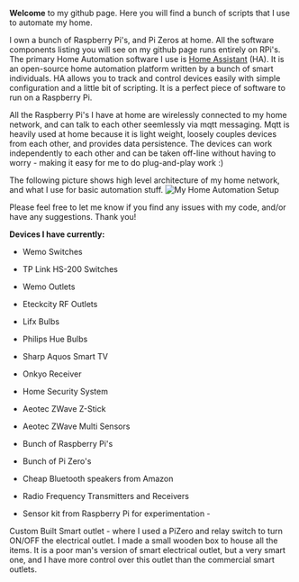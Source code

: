**Welcome** to my github page. Here you will find a bunch of scripts that I use to automate my home.

I own a bunch of Raspberry Pi's, and Pi Zeros at home. All the software components listing you will see on my github page runs entirely on RPi's. The primary Home Automation software I use is [Home Assistant](https://home-assistant.io/) (HA). It is an open-source home automation platform written by a bunch of smart individuals. HA allows you to track and control devices easily with simple configuration and a little bit of scripting. It is a perfect piece of software to run on a Raspberry Pi.

All the Raspberry Pi's I have at home are wirelessly connected to my home network, and can talk to each other seemlessly via mqtt messaging. Mqtt is heavily used at home because it is light weight, loosely couples devices from each other, and provides data persistence. The devices can work independently to each other and can be taken off-line without having to worry - making it easy for me to do plug-and-play work :)

The following picture shows high level architecture of my home network, and what I use for basic automation stuff.
![My Home Automation Setup](https://github.com/skalavala/smarthome/blob/master/Home%20Automation%20Setup%20-%20Kalavala.jpg)

Please feel free to let me know if you find any issues with my code, and/or have any suggestions. Thank you!


**Devices I have currently:**

* Wemo Switches

* TP Link HS-200 Switches

* Wemo Outlets

* Eteckcity RF Outlets

* Lifx Bulbs

* Philips Hue Bulbs

* Sharp Aquos Smart TV

* Onkyo Receiver

* Home Security System

* Aeotec ZWave Z-Stick

* Aeotec ZWave Multi Sensors

* Bunch of Raspberry Pi's

* Bunch of Pi Zero's

* Cheap Bluetooth speakers from Amazon

* Radio Frequency Transmitters and Receivers

* Sensor kit from Raspberry Pi for experimentation - 

Custom Built Smart outlet - where I used a PiZero and relay switch to turn ON/OFF the electrical outlet. I made a small wooden box to house all the items. It is a poor man's version of smart electrical outlet, but a very smart one, and I have more control over this outlet than the commercial smart outlets.
